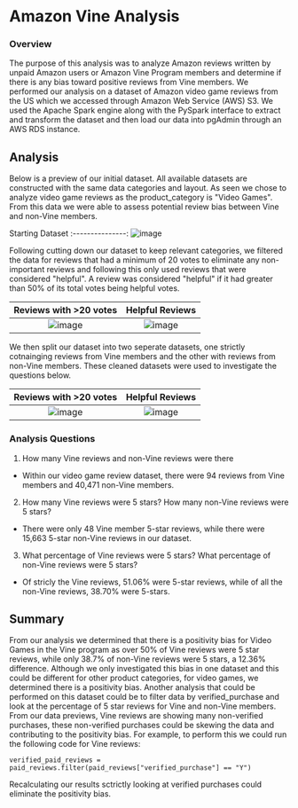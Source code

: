 # Amazon Vine Analysis

### Overview 

The purpose of this analysis was to analyze Amazon reviews written by unpaid Amazon users or Amazon Vine Program members and determine if there is any bias toward positive reviews from Vine members. We performed our analysis on a dataset of Amazon video game reviews from the US which we accessed through Amazon Web Service (AWS) S3. We used the Apache Spark engine along with the PySpark interface to extract and transform the dataset and then load our data into pgAdmin through an AWS RDS instance. 

## Analysis

Below is a preview of our initial dataset. All available datasets are constructed with the same data categories and layout. As seen we chose to analyze video game reviews as the product_category is "Video Games". From this data we were able to assess potential review bias between Vine and non-Vine members.

Starting Dataset
:---------------:
![image](https://user-images.githubusercontent.com/108199140/196826289-79af5410-4c42-47d1-ac83-779d0e61c034.png)

Following cutting down our dataset to keep relevant categories, we filtered the data for reviews that had a minimum of 20 votes to eliminate any non-important reviews and following this only used reviews that were considered "helpful". A review was considered "helpful" if it had greater than 50% of its total votes being helpful votes.

Reviews with >20 votes      |     Helpful Reviews
:--------------------------:|:-----------------------------:
![image](https://user-images.githubusercontent.com/108199140/196827167-5f346a72-dc2f-4511-9b49-30f898688989.png) | ![image](https://user-images.githubusercontent.com/108199140/196827323-426edcbb-0c09-4865-aeef-c4e752776ca9.png)

We then split our dataset into two seperate datasets, one strictly cotnainging reviews from Vine members and the other with reviews from non-Vine members. These cleaned datasets were used to investigate the questions below.

Reviews with >20 votes      |     Helpful Reviews
:--------------------------:|:-----------------------------:
![image](https://user-images.githubusercontent.com/108199140/196827478-6770a0e6-fcdf-484a-b2b8-492ebaf9e27c.png) | ![image](https://user-images.githubusercontent.com/108199140/196827499-3610fed8-532d-4d60-b9ae-1e6a4ce3331d.png)

### Analysis Questions

1. How many Vine reviews and non-Vine reviews were there

* Within our video game review dataset, there were 94 reviews from Vine members and 40,471 non-Vine members.

2. How many Vine reviews were 5 stars? How many non-Vine reviews were 5 stars?

* There were only 48 Vine member 5-star reviews, while there were 15,663 5-star non-Vine reviews in our dataset. 

3. What percentage of Vine reviews were 5 stars? What percentage of non-Vine reviews were 5 stars?

* Of stricly the Vine reviews, 51.06% were 5-star reviews, while of all the non-Vine reviews, 38.70% were 5-stars. 

## Summary

From our analysis we determined that there is a positivity bias for Video Games in the Vine program as over 50% of Vine reviews were 5 star reviews, while only 38.7% of non-Vine reviews were 5 stars, a 12.36% difference. Although we only investigated this bias in one dataset and this could be different for other product categories, for video games, we determined there is a positivity bias. Another analysis that could be performed on this dataset could be to filter data by verified_purchase and look at the percentage of 5 star reviews for Vine and non-Vine members. From our data previews, Vine reviews are showing many non-verified purchases, these non-verified purchases could be skewing the data and contributing to the positivity bias. For example, to perform this we could run the following code for Vine reviews:
```
verified_paid_reviews = paid_reviews.filter(paid_reviews["verified_purchase"] == "Y")
```
Recalculating our results sctrictly looking at verified purchases could eliminate the positivity bias.
